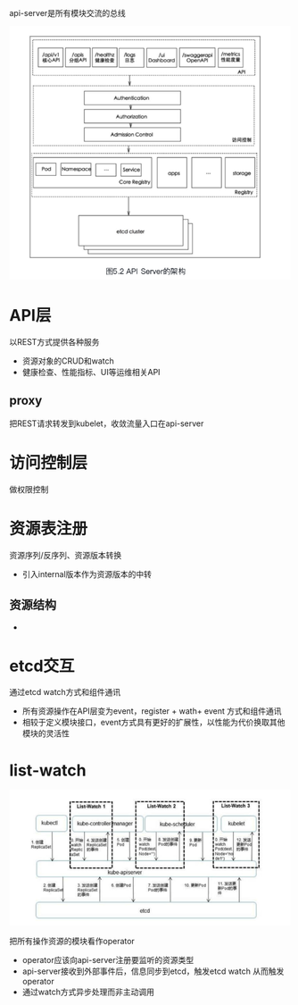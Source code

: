 api-server是所有模块交流的总线

![](./img/1.png)

# API层
以REST方式提供各种服务

- 资源对象的CRUD和watch
- 健康检查、性能指标、UI等运维相关API


## proxy
把REST请求转发到kubelet，收敛流量入口在api-server


# 访问控制层
做权限控制

# 资源表注册
资源序列/反序列、资源版本转换

- 引入internal版本作为资源版本的中转

## 资源结构
- 

# etcd交互
通过etcd watch方式和组件通讯

- 所有资源操作在API层变为event，register + wath+ event 方式和组件通讯
- 相较于定义模块接口，event方式具有更好的扩展性，以性能为代价换取其他模块的灵活性

# list-watch
![](./img/2.png)

把所有操作资源的模块看作operator
- operator应该向api-server注册要监听的资源类型
- api-server接收到外部事件后，信息同步到etcd，触发etcd watch 从而触发 operator
- 通过watch方式异步处理而非主动调用


